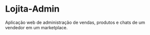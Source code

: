 # Lojita-Admin
Aplicação web de administração de vendas, produtos e chats de um vendedor em um marketplace.
